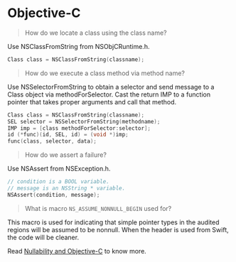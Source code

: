 # Objective-C

> How do we locate a class using the class name?

Use NSClassFromString from NSObjCRuntime.h.

```objectivec
Class class = NSClassFromString(classname);
```

> How do we execute a class method via method name?

Use NSSelectorFromString to obtain a selector and send message to a Class object via methodForSelector. Cast the return IMP to a function pointer that takes proper arguments and call that method.

```objectivec
Class class = NSClassFromString(classname);
SEL selector = NSSelectorFromString(methodname);
IMP imp = [class methodForSelector:selector];
id (*func)(id, SEL, id) = (void *)imp;
func(class, selector, data);
```

> How do we assert a failure?

Use NSAssert from NSException.h.

```objectivec
// condition is a BOOL variable.
// message is an NSString * variable.
NSAssert(condition, message);
```

> What is macro `NS_ASSUME_NONNULL_BEGIN` used for?

This macro is used for indicating that simple pointer types in the audited regions will be assumed to be nonnull. When the header is used from Swift, the code will be cleaner.

Read [Nullability and Objective-C](https://developer.apple.com/swift/blog/?id=25) to know more.
